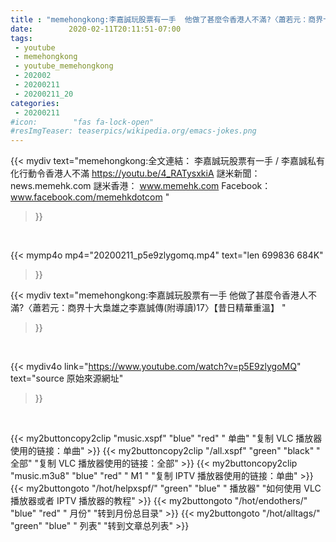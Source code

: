 ```yaml
---
title : "memehongkong:李嘉誠玩股票有一手  他做了甚麼令香港人不滿?〈蕭若元：商界十大梟雄之李嘉誠傳(附導讀)17〉【昔日精華重溫】 "
date:        2020-02-11T20:11:51-07:00
tags:
 - youtube
 - memehongkong
 - youtube_memehongkong
 - 202002
 - 20200211
 - 20200211_20
categories:
 - 20200211
#icon:        "fas fa-lock-open"
#resImgTeaser: teaserpics/wikipedia.org/emacs-jokes.png
---
```


{{< mydiv text="memehongkong:全文連結： 李嘉誠玩股票有一手 / 李嘉誠私有化行動令香港人不滿 https://youtu.be/4_RATysxkiA  謎米新聞：news.memehk.com 謎米香港： www.memehk.com Facebook：www.facebook.com/memehkdotcom "
>}}
<br>


{{< mymp4o mp4="20200211_p5e9zlygomq.mp4"
text="len 699836    684K"
>}}


{{< mydiv text="memehongkong:李嘉誠玩股票有一手  他做了甚麼令香港人不滿?〈蕭若元：商界十大梟雄之李嘉誠傳(附導讀)17〉【昔日精華重溫】 "
>}}
<br>

{{< mydiv4o link="https://www.youtube.com/watch?v=p5E9zlygoMQ"
text="source 原始來源網址"
>}}


<br>



{{< my2buttoncopy2clip "music.xspf"        "blue"   "red"    " 单曲"  "复制 VLC 播放器使用的链接：单曲" >}} {{< my2buttoncopy2clip "/all.xspf"         "green"  "black"  " 全部"  "复制 VLC 播放器使用的链接：全部" >}} {{< my2buttoncopy2clip "music.m3u8"        "blue"   "red"    " M1 "    "复制 IPTV 播放器使用的链接：单曲" >}} {{< my2buttongoto      "/hot/helpxspf/"    "green"  "blue"   " 播放器" "如何使用 VLC 播放器或者 IPTV 播放器的教程" >}} {{< my2buttongoto      "/hot/endothers/"   "blue"   "red"    " 月份"   "转到月份总目录" >}} {{< my2buttongoto      "/hot/alltags/"     "green"  "blue"   " 列表"   "转到文章总列表" >}} 
